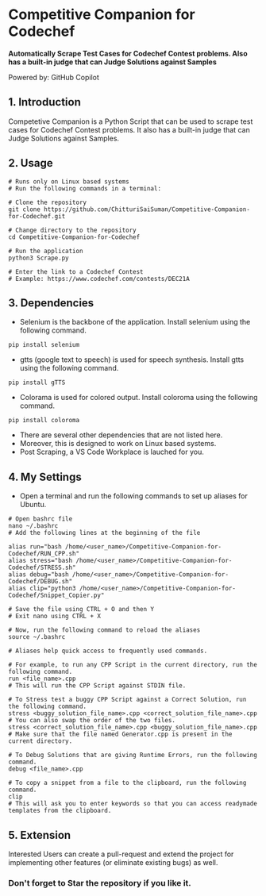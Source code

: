 # Competitive Companion for Codechef

**Automatically Scrape Test Cases for Codechef Contest problems. Also has a built-in judge that can Judge Solutions against Samples**

Powered by: GitHub Copilot

## 1. Introduction

Competetive Companion is a Python Script that can be used to scrape test cases for Codechef Contest problems. It also has a built-in judge that can Judge Solutions against Samples.

## 2. Usage

```
# Runs only on Linux based systems
# Run the following commands in a terminal:

# Clone the repository
git clone https://github.com/ChitturiSaiSuman/Competitive-Companion-for-Codechef.git

# Change directory to the repository
cd Competitive-Companion-for-Codechef

# Run the application
python3 Scrape.py

# Enter the link to a Codechef Contest
# Example: https://www.codechef.com/contests/DEC21A
```

## 3. Dependencies

* Selenium is the backbone of the application. Install selenium using the following command.
```
pip install selenium
```
* gtts (google text to speech) is used for speech synthesis. Install gtts using the following command.
```
pip install gTTS
```
* Colorama is used for colored output. Install coloroma using the following command.
```
pip install coloroma
```
* There are several other dependencies that are not listed here.
* Moreover, this is designed to work on Linux based systems.
* Post Scraping, a VS Code Workplace is lauched for you.

## 4. My Settings

* Open a terminal and run the following commands to set up aliases for Ubuntu.
```
# Open bashrc file
nano ~/.bashrc
# Add the following lines at the beginning of the file

alias run="bash /home/<user_name>/Competitive-Companion-for-Codechef/RUN_CPP.sh"
alias stress="bash /home/<user_name>/Competitive-Companion-for-Codechef/STRESS.sh"
alias debug="bash /home/<user_name>/Competitive-Companion-for-Codechef/DEBUG.sh"
alias clip="python3 /home/<user_name>/Competitive-Companion-for-Codechef/Snippet_Copier.py"

# Save the file using CTRL + O and then Y
# Exit nano using CTRL + X

# Now, run the following command to reload the aliases
source ~/.bashrc

# Aliases help quick access to frequently used commands.

# For example, to run any CPP Script in the current directory, run the following command.
run <file_name>.cpp
# This will run the CPP Script against STDIN file.

# To Stress test a buggy CPP Script against a Correct Solution, run the following command.
stress <buggy_solution_file_name>.cpp <correct_solution_file_name>.cpp
# You can also swap the order of the two files.
stress <correct_solution_file_name>.cpp <buggy_solution_file_name>.cpp
# Make sure that the file named Generator.cpp is present in the current directory.

# To Debug Solutions that are giving Runtime Errors, run the following command.
debug <file_name>.cpp

# To copy a snippet from a file to the clipboard, run the following command.
clip
# This will ask you to enter keywords so that you can access readymade templates from the clipboard.

```

## 5. Extension
Interested Users can create a pull-request and extend the project for implementing other features (or eliminate existing bugs) as well.

### Don't forget to Star the repository if you like it.
